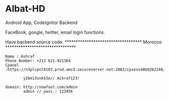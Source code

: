 # Albat-HD
Android App, CodeIgnitor Backend

FaceBook, google,  twitter, email login functions.

Have backend source code.
***********************************   Morocoo  ********************************
	
	Name : Ashraf
	Phone Number: +212 621-921364
	Cpanel :https://n3plcpnl0103.prod.ams3.secureserver.net:2083/cpsess4869262240/frontend/paper_lantern/index.html

	 		y2bm13snk53e// Achraf123!

	domain: http://nowfoot.com/admin
			admin // pass : 123456
      
 
